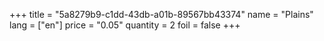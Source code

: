 +++
title = "5a8279b9-c1dd-43db-a01b-89567bb43374"
name = "Plains"
lang = ["en"]
price = "0.05"
quantity = 2
foil = false
+++
